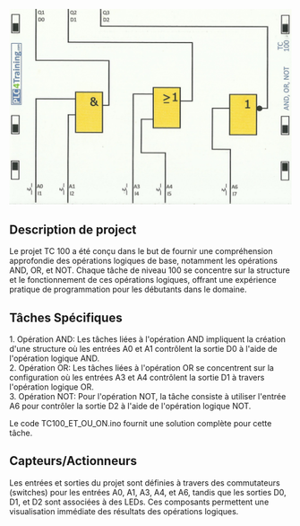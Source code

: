 <p align="center">
<img width="700" height="" src="https://github.com/DexterTaha/Controllino-PLC-Sample/blob/main/Training%20Card%20Picture/100.jpg">
</p>
<h2>Description de project</h2>
<p>Le projet TC 100 a été conçu dans le but de fournir une compréhension approfondie des opérations logiques de base, notamment les opérations AND, OR, et NOT. Chaque tâche de niveau 100 se concentre sur la structure et le fonctionnement de ces opérations logiques, offrant une expérience pratique de programmation pour les débutants dans le domaine.</p>
<h2>Tâches Spécifiques</h2>
<p>1. Opération AND: Les tâches liées à l'opération AND impliquent la création d'une structure où les entrées A0 et A1 contrôlent la sortie D0 à l'aide de l'opération logique AND.<br>
2. Opération OR: Les tâches liées à l'opération OR se concentrent sur la configuration où les entrées A3 et A4 contrôlent la sortie D1 à travers l'opération logique OR.<br>
3. Opération NOT: Pour l'opération NOT, la tâche consiste à utiliser l'entrée A6 pour contrôler la sortie D2 à l'aide de l'opération logique NOT.</p>
Le code TC100_ET_OU_ON.ino fournit une solution complète pour cette tâche.<br>
<h2>Capteurs/Actionneurs</h2>
Les entrées et sorties du projet sont définies à travers des commutateurs (switches) pour les entrées A0, A1, A3, A4, et A6, tandis que les sorties D0, D1, et D2 sont associées à des LEDs. Ces composants permettent une visualisation immédiate des résultats des opérations logiques.
